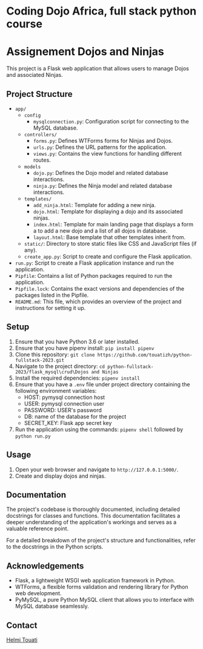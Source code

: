 # Coding Dojo Africa, full stack python course
# Assignement Dojos and Ninjas

This project is a Flask web application that allows users to manage Dojos and associated Ninjas.

## Project Structure

- `app/`
  - `config`
    - `mysqlconnection.py`: Configuration script for connecting to the MySQL database.
  - `controllers/`
    - `forms.py`: Defines WTForms forms for Ninjas and Dojos.
    - `urls.py`: Defines the URL patterns for the application.
    - `views.py`: Contains the view functions for handling different routes.
  - `models`
    - `dojo.py`: Defines the Dojo model and related database interactions.
    - `ninja.py`: Defines the Ninja model and related database interactions.
  - `templates/`
    - `add_ninja.html`: Template for adding a new ninja.
    - `dojo.html`: Template for displaying a dojo and its associated ninjas.
    - `index.html`: Template for main landing page that displays a form a to add a new dojo and a list of all dojos in database.
    - `layout.html`: Base template that other templates inherit from.
  - `static/`: Directory to store static files like CSS and JavaScript files (if any).
  - `create_app.py`: Script to create and configure the Flask application.
- `run.py`: Script to create a Flask application instance and run the application.
- `Pipfile`: Contains a list of Python packages required to run the application.
- `Pipfile.lock`: Contains the exact versions and dependencies of the packages listed in the Pipfile.
- `README.md`: This file, which provides an overview of the project and instructions for setting it up.

## Setup

1. Ensure that you have Python 3.6 or later installed.
2. Ensure that you have pipenv install: `pip install pipenv`
3. Clone this repository: `git clone https://github.com/touatizh/python-fullstack-2023.git`
4. Navigate to the project directory: `cd python-fullstack-2023/flask_mysql\crud\Dojos and Ninjas`
5. Install the required dependencies: `pipenv install`
6. Ensure that you have a `.env` file under project directory containing the following environment variables:
    - HOST: pymysql connection host
    - USER: pymysql connection user
    - PASSWORD: USER's password
    - DB: name of the database for the project
    - SECRET_KEY: Flask app secret key
7. Run the application using the commands: `pipenv shell` followed by `python run.py`

## Usage

1. Open your web browser and navigate to `http://127.0.0.1:5000/`.
2. Create and display dojos and ninjas.

## Documentation

The project's codebase is thoroughly documented, including detailed docstrings for classes and functions. This documentation facilitates a deeper understanding of the application's workings and serves as a valuable reference point.

For a detailed breakdown of the project's structure and functionalities, refer to the docstrings in the Python scripts.

## Acknowledgements

- Flask, a lightweight WSGI web application framework in Python.
- WTForms, a flexible forms validation and rendering library for Python web development.
- PyMySQL, a pure Python MySQL client that allows you to interface with MySQL database seamlessly.

## Contact

[Helmi Touati](mailto:touatizh@gmail.com)

